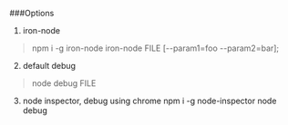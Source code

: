 ###Options

1. iron-node
> npm i -g iron-node
iron-node FILE [--param1=foo --param2=bar];


2. default debug
>node debug FILE


3. node inspector, debug using chrome
npm i -g node-inspector
node debug